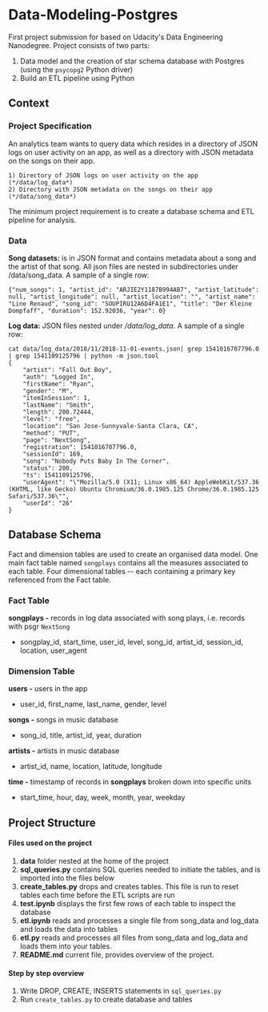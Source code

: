 # Data-Modeling-Postgres

First project submission for based on Udacity's Data Engineering Nanodegree. Project consists of two parts:

1. Data model and the creation of star schema database with Postgres (using the `psycopg2` Python driver)
2. Build an ETL pipeline using Python

## Context

### Project Specification

An analytics team wants to query data which resides in a directory of JSON logs on user activity on an app,
as well as a directory with JSON metadata on the songs on their app.

```commandline
1) Directory of JSON logs on user activity on the app (*/data/log_data*)
2) Directory with JSON metadata on the songs on their app (*/data/song_data*)
```
The minimum project requirement is to create a database schema and ETL pipeline for analysis.

### Data

**Song datasets:** is in JSON format and contains metadata about a song and the artist of that song. All json
files are nested in subdirectories under /data/song_data. A sample of a single row:
```commandline
{"num_songs": 1, "artist_id": "ARJIE2Y1187B994AB7", "artist_latitude": null, "artist_longitude": null, "artist_location": "", "artist_name": "Line Renaud", "song_id": "SOUPIRU12A6D4FA1E1", "title": "Der Kleine Dompfaff", "duration": 152.92036, "year": 0}
```

**Log data:** JSON files nested under _/data/log_data_. A sample of a single row:

```commandline
cat data/log_data/2018/11/2018-11-01-events.json| grep 1541016707796.0 | grep 1541109125796 | python -m json.tool
{
    "artist": "Fall Out Boy",
    "auth": "Logged In",
    "firstName": "Ryan",
    "gender": "M",
    "itemInSession": 1,
    "lastName": "Smith",
    "length": 200.72444,
    "level": "free",
    "location": "San Jose-Sunnyvale-Santa Clara, CA",
    "method": "PUT",
    "page": "NextSong",
    "registration": 1541016707796.0,
    "sessionId": 169,
    "song": "Nobody Puts Baby In The Corner",
    "status": 200,
    "ts": 1541109125796,
    "userAgent": "\"Mozilla/5.0 (X11; Linux x86_64) AppleWebKit/537.36 (KHTML, like Gecko) Ubuntu Chromium/36.0.1985.125 Chrome/36.0.1985.125 Safari/537.36\"",
    "userId": "26"
}
```
## Database Schema

Fact and dimension tables are used to create an organised data model. One main fact table named `songplays`
contains all the measures associated to each table. Four dimensional tables -- each containing a primary
key referenced from the Fact table.

### **Fact Table**

**songplays -** records in log data associated with song plays, i.e. records with psgr `NextSong`

* songplay_id, start_time, user_id, level, song_id, artist_id, session_id, location, user_agent

### **Dimension Table**

**users -** users in the app

* user_id, first_name, last_name, gender, level

**songs -** songs in music database

* song_id, title, artist_id, year, duration

**artists -** artists in music database

* artist_id, name, location, latitude, longitude

**time -** timestamp of records in **songplays** broken down into specific units

* start_time, hour, day, week, month, year, weekday

## Project Structure

#### Files used on the project

1. **data** folder nested at the home of the project
2. **sql_queries.py** contains SQL queries needed to initiate the tables, and is imported into the files below
3. **create_tables.py** drops and creates tables. This file is run to reset tables each time before the ETL scripts are run
4. **test.ipynb** displays the first few rows of each table to inspect the database
5. **etl.ipynb** reads and processes a single file from song_data and log_data and loads the data into tables
6. **etl.py** reads and processes all files from song_data and log_data and loads them into your tables.
7. **README.md** current file, provides overview of the project.

#### Step by step overview

1. Write DROP, CREATE, INSERTS statements in `sql_queries.py`
2. Run `create_tables.py` to create database and tables







